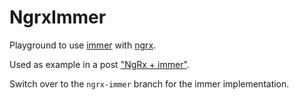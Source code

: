 # NgrxImmer

Playground to use [immer][immer] with [ngrx][ngrx].

Used as example in a post ["NgRx + immer"][medium].

Switch over to the `ngrx-immer` branch for the immer implementation.

[medium]: https://medium.com/@timdeschryver/ngrx-immer-7fe4a0d43508
[ngrx]: https://github.com/ngrx/platform
[immer]: https://github.com/mweststrate/immer
